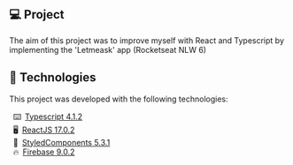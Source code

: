 ## 💻 Project

The aim of this project was to improve myself with React and Typescript by implementing the 'Letmeask' app (Rocketseat NLW 6)

## 🚀 Technologies

This project was developed with the following technologies:

&ensp;:keyboard:&ensp;[Typescript 4.1.2](https://www.typescriptlang.org)\
&ensp;:desktop_computer:&ensp;[ReactJS 17.0.2](https://reactjs.org/)\
&ensp;:nail_care:&ensp;[StyledComponents 5.3.1](https://styled-components.com)\
&ensp;:fire:&ensp;[Firebase 9.0.2](https://firebase.google.com)

